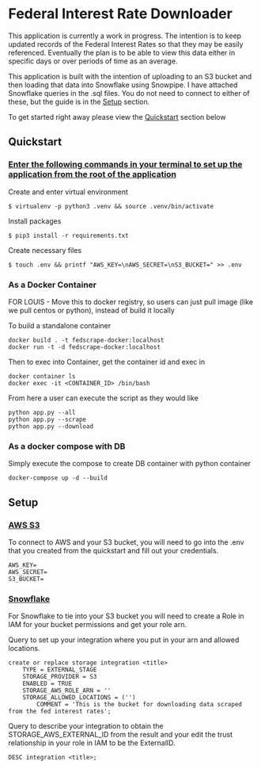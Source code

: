 # Federal Interest Rate Downloader

This application is currently a work in progress. The intention is to keep updated records of the Federal Interest Rates so that they may be easily referenced. Eventually the plan is to be able to view this data either in specific days or over periods of time as an average.

This application is built with the intention of uploading to an S3 bucket and then loading that data into Snowflake using Snowpipe. I have attached Snowflake queries in the .sql files. You do not need to connect to either of these, but the guide is in the [Setup](#setup) section.

To get started right away please view the [Quickstart](#Quickstart) section below

## Quickstart

### <ins>Enter the following commands in your terminal to set up the application from the root of the application</ins>

Create and enter virtual environment

```
$ virtualenv -p python3 .venv && source .venv/bin/activate
```

Install packages

```
$ pip3 install -r requirements.txt
```

Create necessary files

```
$ touch .env && printf "AWS_KEY=\nAWS_SECRET=\nS3_BUCKET=" >> .env
```

### As a Docker Container

FOR LOUIS - Move this to docker registry, so users can just pull image (like we pull centos or python), instead of build it locally

To build a standalone container

```
docker build . -t fedscrape-docker:localhost
docker run -t -d fedscrape-docker:localhost
```

Then to exec into Container, get the container id and exec in

```
docker container ls
docker exec -it <CONTAINER_ID> /bin/bash
```

From here a user can execute the script as they would like

```
python app.py --all
python app.py --scrape
python app.py --download
```

### As a docker compose with DB

Simply execute the compose to create DB container with python container

```
docker-compose up -d --build
```

## Setup

### <ins>AWS S3</ins>

To connect to AWS and your S3 bucket, you will need to go into the .env that you created from the quickstart and fill out your credentials.

```
AWS_KEY=
AWS_SECRET=
S3_BUCKET=
```

### <ins>Snowflake</ins>

For Snowflake to tie into your S3 bucket you will need to create a Role in IAM for your bucket permissions and get your role arn.

Query to set up your integration where you put in your arn and allowed locations.

```
create or replace storage integration <title>
    TYPE = EXTERNAL_STAGE
    STORAGE_PROVIDER = S3
    ENABLED = TRUE
    STORAGE_AWS_ROLE_ARN = ''
    STORAGE_ALLOWED_LOCATIONS = ('')
        COMMENT = 'This is the bucket for downloading data scraped from the fed interest rates';
```

Query to describe your integration to obtain the STORAGE_AWS_EXTERNAL_ID from the result and your edit the trust relationship in your role in IAM to be the ExternalID.

```
DESC integration <title>;
```
